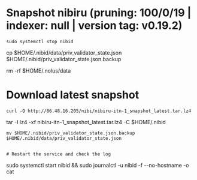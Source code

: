 # Snapshot  nibiru (pruning: 100/0/19 | indexer: null | version tag: v0.19.2)
```
sudo systemctl stop nibid

```
cp $HOME/.nibid/data/priv_validator_state.json $HOME/.nibid/priv_validator_state.json.backup

rm -rf $HOME/.nolus/data

# Download latest snapshot

```
curl -O http://86.48.16.205/nibi/nibiru-itn-1_snapshot_latest.tar.lz4

```
tar -I lz4 -xf nibiru-itn-1_snapshot_latest.tar.lz4 -C $HOME/.nibid

```
mv $HOME/.nibid/priv_validator_state.json.backup $HOME/.nibid/data/priv_validator_state.json


# Restart the service and check the log
```
sudo systemctl start nibid && sudo journalctl -u nibid -f --no-hostname -o cat

